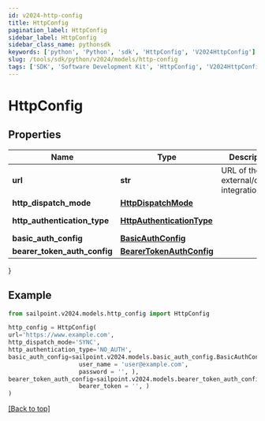 ```yaml
---
id: v2024-http-config
title: HttpConfig
pagination_label: HttpConfig
sidebar_label: HttpConfig
sidebar_class_name: pythonsdk
keywords: ['python', 'Python', 'sdk', 'HttpConfig', 'V2024HttpConfig']
slug: /tools/sdk/python/v2024/models/http-config
tags: ['SDK', 'Software Development Kit', 'HttpConfig', 'V2024HttpConfig']
---
```


# HttpConfig

## Properties

| Name | Type | Description | Notes |
| --- | --- | --- | --- |
| **url** | **str** | URL of the external/custom integration. | [required] |
| **http_dispatch_mode** | [**HttpDispatchMode**](http-dispatch-mode) |  | [required] |
| **http_authentication_type** | [**HttpAuthenticationType**](http-authentication-type) |  | [optional] [default to HttpAuthenticationType.NO_AUTH] |
| **basic_auth_config** | [**BasicAuthConfig**](basic-auth-config) |  | [optional] |
| **bearer_token_auth_config** | [**BearerTokenAuthConfig**](bearer-token-auth-config) |  | [optional] |

}

## Example

```python
from sailpoint.v2024.models.http_config import HttpConfig

http_config = HttpConfig(
url='https://www.example.com',
http_dispatch_mode='SYNC',
http_authentication_type='NO_AUTH',
basic_auth_config=sailpoint.v2024.models.basic_auth_config.BasicAuthConfig(
                    user_name = 'user@example.com',
                    password = '', ),
bearer_token_auth_config=sailpoint.v2024.models.bearer_token_auth_config.BearerTokenAuthConfig(
                    bearer_token = '', )
)

```

[[Back to top]](#)
